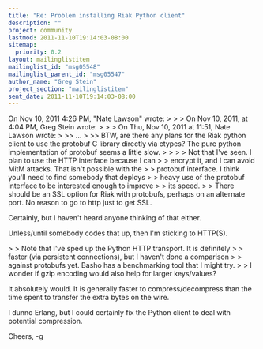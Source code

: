 ```yaml
---
title: "Re: Problem installing Riak Python client"
description: ""
project: community
lastmod: 2011-11-10T19:14:03-08:00
sitemap:
  priority: 0.2
layout: mailinglistitem
mailinglist_id: "msg05548"
mailinglist_parent_id: "msg05547"
author_name: "Greg Stein"
project_section: "mailinglistitem"
sent_date: 2011-11-10T19:14:03-08:00
---
```



On Nov 10, 2011 4:26 PM, "Nate Lawson"  wrote:
&gt;
&gt;
&gt; On Nov 10, 2011, at 4:04 PM, Greg Stein wrote:
&gt;
&gt; &gt; On Thu, Nov 10, 2011 at 11:51, Nate Lawson  wrote:
&gt; &gt;&gt; ...
&gt; &gt;&gt; BTW, are there any plans for the Riak python client to use the
protobuf C library directly via ctypes? The pure python implementation of
protobuf seems a little slow.
&gt; &gt;
&gt; &gt; Not that I've seen. I plan to use the HTTP interface because I can
&gt; &gt; encrypt it, and I can avoid MitM attacks. That isn't possible with the
&gt; &gt; protobuf interface. I think you'll need to find somebody that deploys
&gt; &gt; heavy use of the protobuf interface to be interested enough to improve
&gt; &gt; its speed.
&gt;
&gt; There should be an SSL option for Riak with protobufs, perhaps on an
alternate port. No reason to go to http just to get SSL.

Certainly, but I haven't heard anyone thinking of that either.

Unless/until somebody codes that up, then I'm sticking to HTTP(S).

&gt; &gt; Note that I've sped up the Python HTTP transport. It is definitely
&gt; &gt; faster (via persistent connections), but I haven't done a comparison
&gt; &gt; against protobufs yet. Basho has a benchmarking tool that I might try.
&gt;
&gt; I wonder if gzip encoding would also help for larger keys/values?

It absolutely would. It is generally faster to compress/decompress than the
time spent to transfer the extra bytes on the wire.

I dunno Erlang, but I could certainly fix the Python client to deal with
potential compression.

Cheers,
-g
